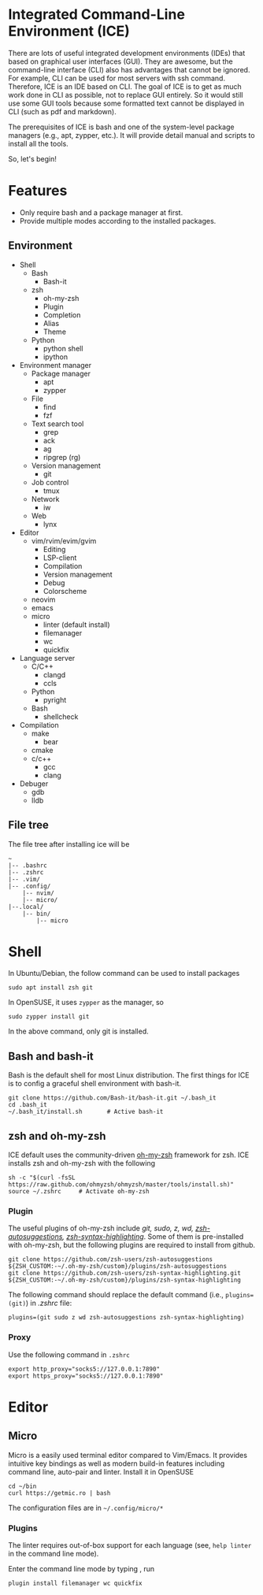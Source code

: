 # Integrated Command-Line Environment (ICE)

There are lots of useful integrated development environments (IDEs) that based on graphical user interfaces (GUI).
They are awesome, but the command-line interface (CLI) also has advantages that cannot be ignored.
For example, CLI can be used for most servers with ssh command.
Therefore, ICE is an IDE based on CLI. 
The goal of ICE is to get as much work done in CLI as possible, not to replace GUI entirely.
So it would still use some GUI tools because some formatted text cannot be displayed in CLI (such as pdf and markdown).

The prerequisites of ICE is bash and one of the system-level package managers (e.g., apt, zypper, etc.).
It will provide detail manual and scripts to install all the tools.

So, let's begin!

# Features

- Only require bash and a package manager at first.
- Provide multiple modes according to the installed packages.

## Environment

- Shell
    - Bash
        - Bash-it
    - zsh
        - oh-my-zsh
        - Plugin
        - Completion
        - Alias
        - Theme
    - Python
        - python shell
        - ipython
- Environment manager
    - Package manager
        - apt
        - zypper
    - File
        - find
        - fzf
    - Text search tool
        - grep
        - ack
        - ag
        - ripgrep (rg)
    - Version management
        - git
    - Job control
        - tmux
    - Network
        - iw
    - Web
    	- lynx
- Editor
    - vim/rvim/evim/gvim
        - Editing
        - LSP-client
        - Compilation
        - Version management
        - Debug
        - Colorscheme
    - neovim
    - emacs
    - micro
        - linter (default install)
        - filemanager
        - wc
        - quickfix
- Language server
    - C/C++
        - clangd
        - ccls
    - Python
        - pyright
    - Bash
        - shellcheck
- Compilation
    - make
        - bear
    - cmake
    - c/c++
        - gcc
        - clang
- Debuger
    - gdb
    - lldb

## File tree

The file tree after installing ice will be

	~
	|-- .bashrc
	|-- .zshrc
	|-- .vim/
	|-- .config/
		|-- nvim/
		|-- micro/
	|--.local/
		|-- bin/
			|-- micro


# Shell

In Ubuntu/Debian, the follow command can be used to install packages

    sudo apt install zsh git

In OpenSUSE, it uses `zypper` as the manager, so 

    sudo zypper install git

In the above command, only git is installed.

## Bash and bash-it

Bash is the default shell for most Linux distribution.
The first things for ICE is to config a graceful shell environment with bash-it.

    git clone https://github.com/Bash-it/bash-it.git ~/.bash_it
    cd .bash_it
    ~/.bash_it/install.sh       # Active bash-it

## zsh and oh-my-zsh

ICE default uses the community-driven [oh-my-zsh](https://ohmyz.sh/) framework for zsh.
ICE installs zsh and oh-my-zsh with the following

    sh -c "$(curl -fsSL https://raw.github.com/ohmyzsh/ohmyzsh/master/tools/install.sh)"
    source ~/.zshrc     # Activate oh-my-zsh

### Plugin

The useful plugins of oh-my-zsh include *git, sudo, z, wd, [zsh-autosuggestions](https://github.com/zsh-users/zsh-autosuggestions), [zsh-syntax-highlighting](https://github.com/zsh-users/zsh-syntax-highlighting.git)*.
Some of them is pre-installed with oh-my-zsh, but the following plugins are required to install from github.

    git clone https://github.com/zsh-users/zsh-autosuggestions ${ZSH_CUSTOM:-~/.oh-my-zsh/custom}/plugins/zsh-autosuggestions
    git clone https://github.com/zsh-users/zsh-syntax-highlighting.git ${ZSH_CUSTOM:-~/.oh-my-zsh/custom}/plugins/zsh-syntax-highlighting

The following command should replace the default command (i.e., `plugins=(git)`) in *.zshrc* file:

    plugins=(git sudo z wd zsh-autosuggestions zsh-syntax-highlighting)

### Proxy

Use the following command in `.zshrc`

    export http_proxy="socks5://127.0.0.1:7890"
    export https_proxy="socks5://127.0.0.1:7890"

# Editor

## Micro

Micro is a easily used terminal editor compared to Vim/Emacs.
It provides intuitive key bindings as well as modern build-in features including command line, auto-pair and linter.
Install it in OpenSUSE

	cd ~/bin
	curl https://getmic.ro | bash

The configuration files are in `~/.config/micro/*`

### Plugins

The linter requires out-of-box support for each language (see, `help linter` in the command line mode).

Enter the command line mode by typing <C-e>, run

	plugin install filemanager wc quickfix

